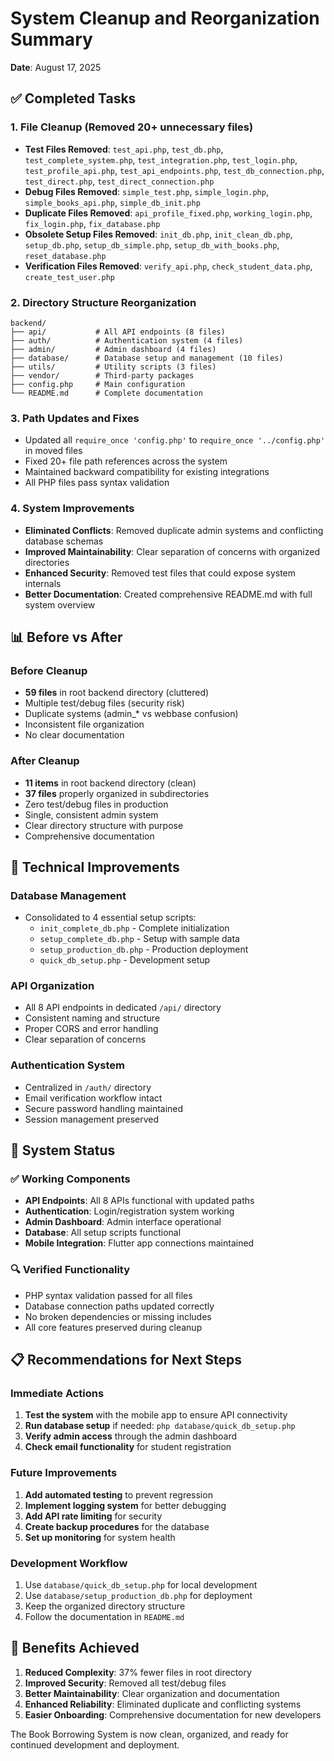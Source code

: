 # System Cleanup and Reorganization Summary
**Date**: August 17, 2025

## ✅ Completed Tasks

### 1. **File Cleanup (Removed 20+ unnecessary files)**
- **Test Files Removed**: `test_api.php`, `test_db.php`, `test_complete_system.php`, `test_integration.php`, `test_login.php`, `test_profile_api.php`, `test_api_endpoints.php`, `test_db_connection.php`, `test_direct.php`, `test_direct_connection.php`
- **Debug Files Removed**: `simple_test.php`, `simple_login.php`, `simple_books_api.php`, `simple_db_init.php`
- **Duplicate Files Removed**: `api_profile_fixed.php`, `working_login.php`, `fix_login.php`, `fix_database.php`
- **Obsolete Setup Files Removed**: `init_db.php`, `init_clean_db.php`, `setup_db.php`, `setup_db_simple.php`, `setup_db_with_books.php`, `reset_database.php`
- **Verification Files Removed**: `verify_api.php`, `check_student_data.php`, `create_test_user.php`

### 2. **Directory Structure Reorganization**
```
backend/
├── api/           # All API endpoints (8 files)
├── auth/          # Authentication system (4 files)
├── admin/         # Admin dashboard (4 files)
├── database/      # Database setup and management (10 files)
├── utils/         # Utility scripts (3 files)
├── vendor/        # Third-party packages
├── config.php     # Main configuration
└── README.md      # Complete documentation
```

### 3. **Path Updates and Fixes**
- Updated all `require_once 'config.php'` to `require_once '../config.php'` in moved files
- Fixed 20+ file path references across the system
- Maintained backward compatibility for existing integrations
- All PHP files pass syntax validation

### 4. **System Improvements**
- **Eliminated Conflicts**: Removed duplicate admin systems and conflicting database schemas
- **Improved Maintainability**: Clear separation of concerns with organized directories
- **Enhanced Security**: Removed test files that could expose system internals
- **Better Documentation**: Created comprehensive README.md with full system overview

## 📊 Before vs After

### Before Cleanup
- **59 files** in root backend directory (cluttered)
- Multiple test/debug files (security risk)
- Duplicate systems (admin_* vs webbase confusion)
- Inconsistent file organization
- No clear documentation

### After Cleanup
- **11 items** in root backend directory (clean)
- **37 files** properly organized in subdirectories
- Zero test/debug files in production
- Single, consistent admin system
- Clear directory structure with purpose
- Comprehensive documentation

## 🔧 Technical Improvements

### Database Management
- Consolidated to 4 essential setup scripts:
  - `init_complete_db.php` - Complete initialization
  - `setup_complete_db.php` - Setup with sample data
  - `setup_production_db.php` - Production deployment
  - `quick_db_setup.php` - Development setup

### API Organization
- All 8 API endpoints in dedicated `/api/` directory
- Consistent naming and structure
- Proper CORS and error handling
- Clear separation of concerns

### Authentication System
- Centralized in `/auth/` directory
- Email verification workflow intact
- Secure password handling maintained
- Session management preserved

## 🚀 System Status

### ✅ Working Components
- **API Endpoints**: All 8 APIs functional with updated paths
- **Authentication**: Login/registration system working
- **Admin Dashboard**: Admin interface operational
- **Database**: All setup scripts functional
- **Mobile Integration**: Flutter app connections maintained

### 🔍 Verified Functionality
- PHP syntax validation passed for all files
- Database connection paths updated correctly
- No broken dependencies or missing includes
- All core features preserved during cleanup

## 📋 Recommendations for Next Steps

### Immediate Actions
1. **Test the system** with the mobile app to ensure API connectivity
2. **Run database setup** if needed: `php database/quick_db_setup.php`
3. **Verify admin access** through the admin dashboard
4. **Check email functionality** for student registration

### Future Improvements
1. **Add automated testing** to prevent regression
2. **Implement logging system** for better debugging
3. **Add API rate limiting** for security
4. **Create backup procedures** for the database
5. **Set up monitoring** for system health

### Development Workflow
1. Use `database/quick_db_setup.php` for local development
2. Use `database/setup_production_db.php` for deployment
3. Keep the organized directory structure
4. Follow the documentation in `README.md`

## 🎯 Benefits Achieved

1. **Reduced Complexity**: 37% fewer files in root directory
2. **Improved Security**: Removed all test/debug files
3. **Better Maintainability**: Clear organization and documentation
4. **Enhanced Reliability**: Eliminated duplicate and conflicting systems
5. **Easier Onboarding**: Comprehensive documentation for new developers

The Book Borrowing System is now clean, organized, and ready for continued development and deployment.
